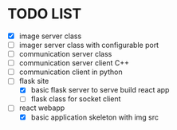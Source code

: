 # TODO LIST

- [x] image server class
- [ ] imager server class with configurable port
- [ ] communication server class
- [ ] communication server client C++
- [ ] communication client in python
- [ ] flask site
  - [x] basic flask server to serve build react app
  - [ ] flask class for socket client
- [ ] react webapp
  - [x] basic application skeleton with img src
